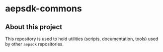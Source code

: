 # aepsdk-commons

## About this project

This repository is used to hold utilities (scripts, documentation, tools) used by other `aepsdk` repositories.
